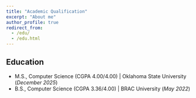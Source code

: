 ```yaml
---
title: "Academic Qualification"
excerpt: "About me"
author_profile: true
redirect_from:
  - /edu/
  - /edu.html
---
```


## Education							       		
- M.S., Computer Science (CGPA 4.00/4.00)	| Oklahoma State University (_December 2025_)	 			        		
- B.S., Computer Science (CGPA 3.36/4.00) | BRAC University (_May 2022_)

